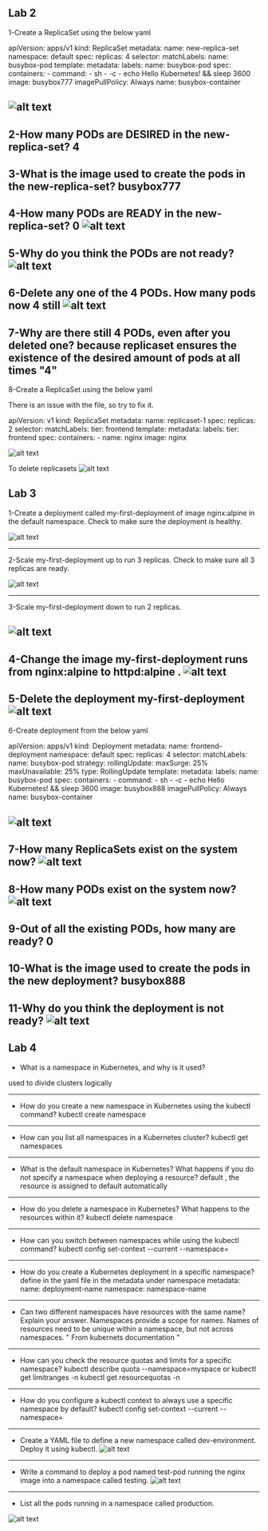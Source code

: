 ## Lab 2
1-Create a ReplicaSet using the below yaml

apiVersion: apps/v1
kind: ReplicaSet
metadata:
  name: new-replica-set
  namespace: default
spec:
  replicas: 4
  selector:
    matchLabels:
      name: busybox-pod
  template:
    metadata:
      labels:
        name: busybox-pod
    spec:
      containers:
      - command:
        - sh
        - -c
        - echo Hello Kubernetes! && sleep 3600
        image: busybox777
        imagePullPolicy: Always
        name: busybox-container

![alt text](image.png)
--------------------
2-How many PODs are DESIRED in the new-replica-set?
4
----------------------
3-What is the image used to create the pods in the new-replica-set?
busybox777
---------------------
4-How many PODs are READY in the new-replica-set?
0
![alt text](image-2.png)
---------------------
5-Why do you think the PODs are not ready?
![alt text](image-1.png)
------------------------
6-Delete any one of the 4 PODs. 
How many pods now
4 still 
![alt text](image-3.png)
---------------------
7-Why are there still 4 PODs, even after you deleted one?
because replicaset ensures the existence of the desired amount of pods at all times "4"
-----------------
8-Create a ReplicaSet using the below yaml

There is an issue with the file, so try to fix it.

apiVersion: v1
kind: ReplicaSet
metadata:
  name: replicaset-1
spec:
  replicas: 2
  selector:
    matchLabels:
      tier: frontend
  template:
    metadata:
      labels:
        tier: frontend
    spec:
      containers:
      - name: nginx
        image: nginx

![alt text](image-4.png)

To delete replicasets 
![alt text](image-5.png)
## Lab 3 
1-Create a deployment called my-first-deployment of image nginx:alpine in the default namespace.
Check to make sure the deployment is healthy.

![alt text](image-9.png)

----------------
2-Scale my-first-deployment up to run 3 replicas.
Check to make sure all 3 replicas are ready.

![alt text](image-10.png)

----------------
3-Scale my-first-deployment down to run 2 replicas.

![alt text](image-11.png)
---------------
4-Change the image my-first-deployment runs from nginx:alpine to httpd:alpine .
![alt text](image-12.png)
--------------------------
5-Delete the deployment my-first-deployment
![alt text](image-13.png)
----------------------------
6-Create deployment from the below yaml

apiVersion: apps/v1
kind: Deployment
metadata:
  name: frontend-deployment
  namespace: default
spec:
  replicas: 4
  selector:
    matchLabels:
      name: busybox-pod
  strategy:
    rollingUpdate:
      maxSurge: 25%
      maxUnavailable: 25%
    type: RollingUpdate
  template:
    metadata:
      labels:
        name: busybox-pod
    spec:
      containers:
      - command:
        - sh
        - -c
        - echo Hello Kubernetes! && sleep 3600
        image: busybox888
        imagePullPolicy: Always
        name: busybox-container

![alt text](image-14.png)
-------------
7-How many ReplicaSets exist on the system now?
![alt text](image-15.png)
------------------------------
8-How many PODs exist on the system now?
![alt text](image-16.png)
-----------------
9-Out of all the existing PODs, how many are ready?
0
-------------------
10-What is the image used to create the pods in the new deployment?
busybox888
---------------------
11-Why do you think the deployment is not ready?
![alt text](image-17.png)
---------------------


## Lab 4

- What is a namespace in Kubernetes, and why is it used?

used to divide clusters logically

---------------------
- How do you create a new namespace in Kubernetes using the kubectl command?
kubectl create namespace <namespace-name>
---------------------
- How can you list all namespaces in a Kubernetes cluster?
kubectl get namespaces
---------------------
- What is the default namespace in Kubernetes? What happens if you do not specify a namespace when deploying a resource?
default , the resource is assigned to default automatically
---------------------
- How do you delete a namespace in Kubernetes? What happens to the resources within it?
kubectl delete namespace <namespace-name>
---------------------
- How can you switch between namespaces while using the kubectl command?
kubectl config set-context --current --namespace=<namespace-name>
---------------------
- How do you create a Kubernetes deployment in a specific namespace?
define in the yaml file in the metadata under namespace 
metadata:
  name: deployment-name
  namespace: namespace-name
---------------------
- Can two different namespaces have resources with the same name? Explain your answer.
Namespaces provide a scope for names. Names of resources need to be unique within a namespace, but not across namespaces.
" From kubernets documentation "
---------------------
- How can you check the resource quotas and limits for a specific namespace?
kubectl describe quota --namespace=myspace
or 
kubectl get limitranges -n <namespace-name>
kubectl get resourcequotas -n <namespace-name>
---------------------
- How do you configure a kubectl context to always use a specific namespace by default?
kubectl config set-context --current --namespace=<namespace-name>
---------------------
- Create a YAML file to define a new namespace called dev-environment. Deploy it using kubectl.
![alt text](image-18.png)
---------------------
- Write a command to deploy a pod named test-pod running the nginx image into a namespace called testing.
![alt text](image-19.png)
---------------------
- List all the pods running in a namespace called production.

![alt text](image-20.png)

